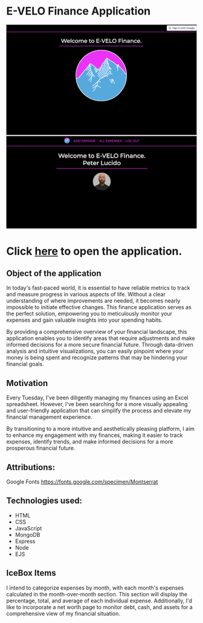 # E-VELO Finance Application

![image](/public/images/Screenshot%202023-04-25%20at%2010.53.17%20PM.png)
![image](/public/images/Screenshot%202023-04-25%20at%2010.53.46%20PM.png)

# Click [here](https://evelo-finance.fly.dev/) to open the application.

## Object of the application
In today's fast-paced world, it is essential to have reliable metrics to track and measure progress in various aspects of life. Without a clear understanding of where improvements are needed, it becomes nearly impossible to initiate effective changes. This finance application serves as the perfect solution, empowering you to meticulously monitor your expenses and gain valuable insights into your spending habits.

By providing a comprehensive overview of your financial landscape, this application enables you to identify areas that require adjustments and make informed decisions for a more secure financial future. Through data-driven analysis and intuitive visualizations, you can easily pinpoint where your money is being spent and recognize patterns that may be hindering your financial goals.

## Motivation
Every Tuesday, I've been diligently managing my finances using an Excel spreadsheet. However, I've been searching for a more visually appealing and user-friendly application that can simplify the process and elevate my financial management experience.

By transitioning to a more intuitive and aesthetically pleasing platform, I aim to enhance my engagement with my finances, making it easier to track expenses, identify trends, and make informed decisions for a more prosperous financial future.

## Attributions:
Google Fonts
https://fonts.google.com/specimen/Montserrat

## Technologies used:
* HTML
* CSS
* JavaScript
* MongoDB
* Express
* Node
* EJS

## IceBox Items
I intend to categorize expenses by month, with each month's expenses calculated in the month-over-month section. This section will display the percentage, total, and average of each individual expense. Additionally, I'd like to incorporate a net worth page to monitor debt, cash, and assets for a comprehensive view of my financial situation.
